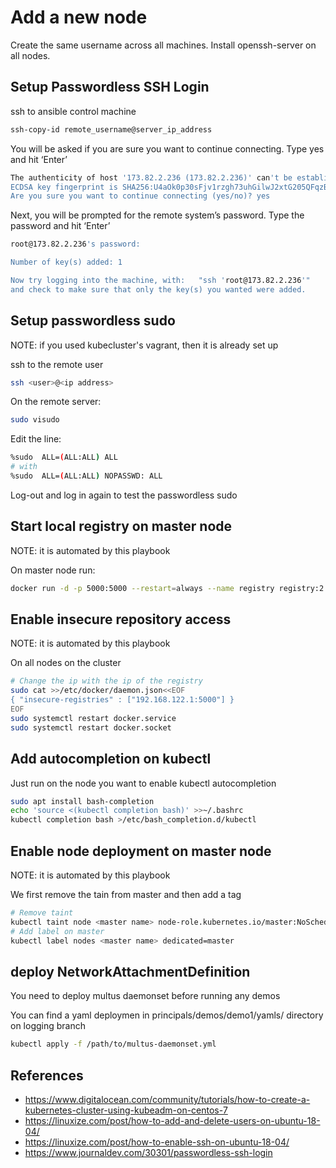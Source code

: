 # Add a new node 

Create the same username across all machines.
Install openssh-server on all nodes.

## Setup Passwordless SSH Login
ssh to ansible control machine
```sh
ssh-copy-id remote_username@server_ip_address
```

You will be asked if you are sure you want to continue connecting. Type yes and hit ‘Enter’
```sh
The authenticity of host '173.82.2.236 (173.82.2.236)' can't be established.
ECDSA key fingerprint is SHA256:U4aOk0p30sFjv1rzgh73uhGilwJ2xtG205QFqzB9sns.
Are you sure you want to continue connecting (yes/no)? yes
```

Next, you will be prompted for the remote system’s password. Type the password and hit ‘Enter’
```sh
root@173.82.2.236's password:

Number of key(s) added: 1

Now try logging into the machine, with:   "ssh 'root@173.82.2.236'"
and check to make sure that only the key(s) you wanted were added.
```

## Setup passwordless sudo
NOTE: if you used kubecluster's vagrant, then it is already set up

ssh to the remote user
```sh
ssh <user>@<ip address>
```

On the remote server:
```sh
sudo visudo
```

Edit the line:
```sh
%sudo  ALL=(ALL:ALL) ALL
# with
%sudo  ALL=(ALL:ALL) NOPASSWD: ALL
```
Log-out and log in again to test the passwordless sudo

## Start local registry on master node
NOTE: it is automated by this playbook

On master node run:
```sh
docker run -d -p 5000:5000 --restart=always --name registry registry:2
```

## Enable insecure repository access
NOTE: it is automated by this playbook

On all nodes on the cluster
```sh
# Change the ip with the ip of the registry
sudo cat >>/etc/docker/daemon.json<<EOF
{ "insecure-registries" : ["192.168.122.1:5000"] }
EOF
sudo systemctl restart docker.service
sudo systemctl restart docker.socket
```

## Add autocompletion on kubectl
Just run on the node you want to enable kubectl autocompletion
```sh
sudo apt install bash-completion
echo 'source <(kubectl completion bash)' >>~/.bashrc
kubectl completion bash >/etc/bash_completion.d/kubectl
```

## Enable node deployment on master node
NOTE: it is automated by this playbook

We first remove the tain from master and then add a tag
```sh
# Remove taint
kubectl taint node <master name> node-role.kubernetes.io/master:NoSchedule-
# Add label on master
kubectl label nodes <master name> dedicated=master
```
## deploy NetworkAttachmentDefinition
You need to deploy multus daemonset before running any demos

You can find a yaml deploymen in principals/demos/demo1/yamls/ directory on logging branch
```sh
kubectl apply -f /path/to/multus-daemonset.yml
```

## References
- https://www.digitalocean.com/community/tutorials/how-to-create-a-kubernetes-cluster-using-kubeadm-on-centos-7
- https://linuxize.com/post/how-to-add-and-delete-users-on-ubuntu-18-04/
- https://linuxize.com/post/how-to-enable-ssh-on-ubuntu-18-04/
- https://www.journaldev.com/30301/passwordless-ssh-login
